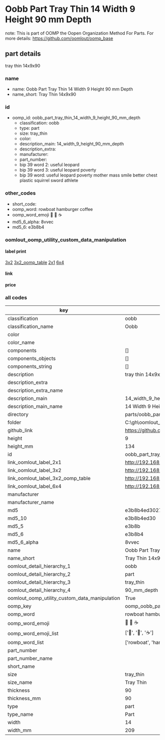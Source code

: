 # Oobb Part Tray Thin 14 Width 9 Height 90 mm Depth  

note: This is part of OOMP the Oopen Organization Method For Parts. For more details: https://github.com/oomlout/oomp_base

##  part details
  



tray thin 14x9x90



### name
* name: Oobb Part Tray Thin 14 Width 9 Height 90 mm Depth
* name_short: Tray Thin 14x9x90 
### id
* oomp_id: oobb_part_tray_thin_14_width_9_height_90_mm_depth
  * classification: oobb
  * type: part
  * size: tray_thin
  * color: 
  * description_main: 14_width_9_height_90_mm_depth
  * description_extra: 
  * manufacturer: 
  * part_number: 
  * bip 39 word 2: useful leopard
  * bip 39 word 3: useful leopard poverty
  * bip 39 word: useful leopard poverty mother mass smile better chest plastic squirrel sword athlete

### other_codes
* short_code: 
* oomp_word: rowboat hamburger coffee
* oomp_word_emoji :rowboat: :hamburger: :coffee:
* md5_6_alpha: 8vvec
* md5_6: e3b8b4






### oomlout_oomp_utility_custom_data_manipulation
#### label print
[3x2](http://192.168.1.245:1112/?label=oomp%208vvec)
[3x2_oomp_table](http://192.168.1.108:1112/?label=oomp%208vvec)
[2x1](http://192.168.1.242:1112/?label=oomp%208vvec)
[6x4](http://192.168.1.55:1112/?label=oomp%208vvec)    

#### link

                              

#### price







### all codes 
| key | value |  
| --- | --- |  
| classification | oobb |  
| classification_name | Oobb |  
| color |  |  
| color_name |  |  
| components | [] |  
| components_objects | [] |  
| components_string | [] |  
| description | tray thin 14x9x90 |  
| description_extra |  |  
| description_extra_name |  |  
| description_main | 14_width_9_height_90_mm_depth |  
| description_main_name | 14 Width 9 Height 90 mm Depth |  
| directory | parts/oobb_part_tray_thin_14_width_9_height_90_mm_depth |  
| folder | C:\gh\oomlout_oobb_version_4_generated_parts\parts\oobb_part_tray_thin_14_width_9_height_90_mm_depth |  
| github_link | https://github.com/oomlout/oomlout_oomp_part_src/tree/main/parts/oobb_part_tray_thin_14_width_9_height_90_mm_depth |  
| height | 9 |  
| height_mm | 134 |  
| id | oobb_part_tray_thin_14_width_9_height_90_mm_depth |  
| link_oomlout_label_2x1 | http://192.168.1.242:1112/?label=oomp%208vvec |  
| link_oomlout_label_3x2 | http://192.168.1.245:1112/?label=oomp%208vvec |  
| link_oomlout_label_3x2_oomp_table | http://192.168.1.108:1112/?label=oomp%208vvec |  
| link_oomlout_label_6x4 | http://192.168.1.55:1112/?label=oomp%208vvec |  
| manufacturer |  |  
| manufacturer_name |  |  
| md5 | e3b8b4ed302782b332c449035220177f |  
| md5_10 | e3b8b4ed30 |  
| md5_5 | e3b8b |  
| md5_6 | e3b8b4 |  
| md5_6_alpha | 8vvec |  
| name | Oobb Part Tray Thin 14 Width 9 Height 90 mm Depth |  
| name_short | Tray Thin 14x9x90  |  
| oomlout_detail_hierarchy_1 | oobb |  
| oomlout_detail_hierarchy_2 | part |  
| oomlout_detail_hierarchy_3 | tray_thin |  
| oomlout_detail_hierarchy_4 | 90_mm_depth |  
| oomlout_oomp_utility_custom_data_manipulation | True |  
| oomp_key | oomp_oobb_part_tray_thin_14_width_9_height_90_mm_depth |  
| oomp_word | rowboat hamburger coffee |  
| oomp_word_emoji | :rowboat: :hamburger: :coffee: |  
| oomp_word_emoji_list | [':rowboat:', ':hamburger:', ':coffee:'] |  
| oomp_word_list | ['rowboat', 'hamburger', 'coffee'] |  
| part_number |  |  
| part_number_name |  |  
| short_name |  |  
| size | tray_thin |  
| size_name | Tray Thin |  
| thickness | 90 |  
| thickness_mm | 90 |  
| type | part |  
| type_name | Part |  
| width | 14 |  
| width_mm | 209 |  
